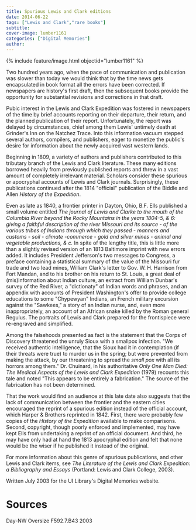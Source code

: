```yaml
---
title: Spurious Lewis and Clark editions
date: 2014-06-22
tags: ["Lewis and Clark","rare books"]
subtitle: 
cover-image: lumber1161
categories: ["Digital Memories"]
author: 
---
```


{% include feature/image.html objectid="lumber1161" %}

Two hundred years ago, when the pace of communication and publication was slower than today we would think that by the time news gets encapsulated in book format all the errors have been corrected. If newspapers are history's first draft, then the subsequent books provide the opportunity for substantial revisions and corrections in that draft.

Pubic interest in the Lewis and Clark Expedition was fostered in newspapers of the time by brief accounts reporting on their departure, their return, and the planned publication of their report. Unfortunately, the report was delayed by circumstances, chief among them Lewis' untimely death at Grinder's Inn on the Natchez Trace. Into this information vacuum stepped several authors, compilers, and publishers, eager to monetize the public's desire for information about the newly acquired vast western lands.

Beginning in 1809, a variety of authors and publishers contributed to this tributary branch of the Lewis and Clark literature. These many editions borrowed heavily from previously published reports and threw in a vast amount of completely irrelevant material. Scholars consider these spurious or apocryphal accounts of Lewis and Clark journals. Surprisingly, these publications continued after the 1814 "official" publication of the Biddle and Allen *History of the Expedition*.

Even as late as 1840, a frontier printer in Dayton, Ohio, B.F. Ells published a small volume entitled *The journal of Lewis and Clarke to the mouth of the Columbia River beyond the Rocky Mountains in the years 1804-5, & 6: giving a faithful description of the river Missouri and its source - of the various tribes of Indians through which they passed - manners and customs - soil - climate -commerce - gold and silver mines - animal and vegetable productions, & c.* In spite of the lengthy title, this is little more than a slightly revised version of an 1813 Baltimore imprint with new errors added. It includes President Jefferson's two messages to Congress, a preface containing a statistical summary of the value of the Missouri fur trade and two lead mines, William Clark's letter to Gov. W. H. Harrison from Fort Mandan, and to his brother on his return to St. Louis, a great deal of (mis)information about Indian culture, an extract from William Dunbar's survey of the Red River, a "dictionaty" of Indian words and phrases, and an appendix with accounts of President Washington's offer to provide college educations to some "Chypewyan" Indians, an French military excursion against the "Sawkees," a story of an Indian nurse, and, even more inappropriately, an account of an African snake killed by the Roman general Regulus. The portraits of Lewis and Clark prepared for the frontispiece were re-engraved and simplified.

Among the falsehoods presented as fact is the statement that the Corps of Discovery threatened the unruly Sioux with a smallpox infection. "We received authentic intelligence, that the Sioux had it in contemplation (if their threats were true) to murder us in the spring; but were prevented from making the attack, by our threatening to spread the *small pox* with all its horrors among them." Dr. Chuinard, in his authoritative *Only One Man Died: The Medical Aspects of the Lewis and Clark Expedition* (1979) recounts this tale and noted "This appears to be entirely a fabrication." The source of the fabrication has not been determined.

That the work would find an audience at this late date also suggests that the lack of communication between the frontier and the eastern cities encouraged the reprint of a spurious edition instead of the official account, which Harper & Brothers reprinted in 1842. First, there were probably few copies of the *History of the Expedition* available to make comparisons. Second, copyright, though poorly enforced and implemented, may have kept Ells from undertaking a reprint of an official document. And third, he may have only had at hand the 1813 apocryphal edition and felt that none would be the wiser if he published it instead of the original.

For more information about this genre of spurious publications, and other Lewis and Clark items, see *The Literature of the Lewis and Clark Expedition: a Bibliography and Essays* (Portland: Lewis and Clark College, 2003).

Written July 2003 for the UI Library's Digital Memories website.

# Sources

Day-NW Oversize F592.7.B43 2003  